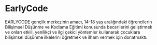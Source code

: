 # EarlyCode
EARLYCODE gençlik merkezinin amacı, 14-18 yaş aralığındaki öğrencilerin Bilişimsel Düşünme ve Kodlama Eğitimi konusunda becerilerini geliştirmek ve onları etkili, yenilikçi ve ilgi çekici yöntemler kullanarak çocuklara bilişimsel düşünme ilkelerini öğretmek ve ilham vermek için donatmaktı.
